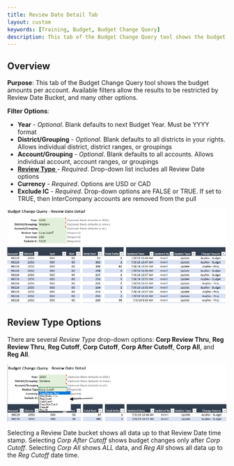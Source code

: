 ```yaml
---
title: Review Date Detail Tab
layout: custom
keywords: [Training, Budget, Budget Change Query]
description: This tab of the Budget Change Query tool shows the budget amounts per account. Available filters allow the results to be restricted by Review Date Bucket, and many other options.
---
```


## Overview

**Purpose**: This tab of the Budget Change Query tool shows the budget amounts per account. Available filters allow the results to be restricted by Review Date Bucket, and many other options.

**Filter Options**:

* **Year** - *Optional*. Blank defaults to next Budget Year. Must be YYYY format
* **District/Grouping** - *Optional*. Blank defaults to all districts in your rights. Allows individual district, district ranges, or groupings
* **Account/Grouping** - *Optional*. Blank defaults to all accounts. Allows individual account, account ranges, or groupings
* [ **Review Type** ](#review-type-options) - *Required*. Drop-down list includes all Review Date options
* **Currency** - *Required*. Options are USD or CAD
* **Exclude IC** - *Required*. Drop-down options are FALSE or TRUE. If set to TRUE, then InterCompany accounts are removed from the pull

![](/images/WCNTraining/Budget/BudChangeQuery_ReviewDateDetail_FullView.png)

## Review Type Options

There are several *Review Type* drop-down options: **Corp Review Thru**, **Reg Review Thru**, **Reg Cutoff**, **Corp Cutoff**, **Corp After Cutoff**, **Corp All**, and **Reg All**.

![](/images/WCNTraining/Budget/BudChangeQuery_ReviewDateDetail_ReviewTypeDropDown.png)

Selecting a Review Date bucket shows all data up to that Review Date time stamp. Selecting *Corp After Cutoff* shows budget changes only after *Corp Cutoff*. Selecting *Corp All* shows *ALL* data, and *Reg All* shows all data up to the *Reg Cutoff* date time.